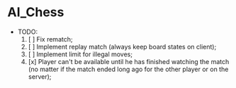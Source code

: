 # AI_Chess

* TODO:
	1. [ ] Fix rematch;
	2. [ ] Implement replay match (always keep board states on client);
	3. [ ] Implement limit for illegal moves;
	4. [x] Player can't be available until he has finished watching the match (no matter if the match ended long ago for the other player or on the server);
